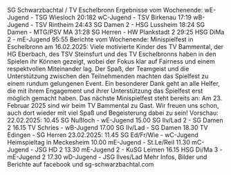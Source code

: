 SG Schwarzbachtal / TV Eschelbronn
Ergebnisse vom Wochenende:
wE-Jugend	- TSG Wiesloch	20:182
wC-Jugend	- TSV Birkenau	17:19
wB-Jugend	- TSV Rintheim	24:43
SG Damen 2	- HSG Lussheim	18:24
SG Damen	- MTG/PSV MA	31:28
SG Herren	- HW Plankstadt 2	29:25
HSG DiMa 2	- mE-Jugend	95:55
Berichte vom Wochenende:
Minispielfest in Eschelbronn am 16.02.2025:
Viele motivierte Kinder des TV Bammental, der HG Eberbach, des TSV Steinsfurt und des 
TV Eschelbronns haben in den Spielen ihr Können gezeigt, wobei der Fokus klar auf Fairness
und einem respektvollen Miteinander lag. Der Spaß, der Teamgeist und die Unterstützung 
zwischen den Teilnehmenden machten das Spielfest zu einem rundum gelungenen Event.
Ein besonderer Dank geht an alle Helfer, die mit ihrem Engagement und ihrer Unterstützung 
das Spielfest erst möglich gemacht haben. Das nächste Minispielfest steht bereits an: Am 23. 
Februar 2025 sind wir beim TV Bammental zu Gast. Wir freuen uns schon, auch dort wieder 
mit viel Spaß und Begeisterung dabei zu sein!
Vorschau:
22.02.2025:
10.45 SG Nußloch	- wE-Jugend
15.00 SG Ilv/Lad 2	- SG Damen 2
16.15 TV Schries	- wB-Jugend
17.00 SG Ilv/Lad	- SG Damen
18.30 TV Edingen	- SG Herren
23.02.2025:
11.45 SG Ed/Fr/Wie	- wC-Jugend
Heimspieltag in Meckesheim
10.00 mE-Jugend	- St.Le/Reil
11.30 mC-Jugend	- JSG HD 2
13.30 mE-Jugend 2	- KuSG Leimen
16.15 HSG Di/Ma 3	- mE-Jugend 2
17.30 wD-Jugend	- JSG Ilves/Lad
Mehr Infos, Bilder und Berichte auf facebook und sg-schwarzbachtal.com